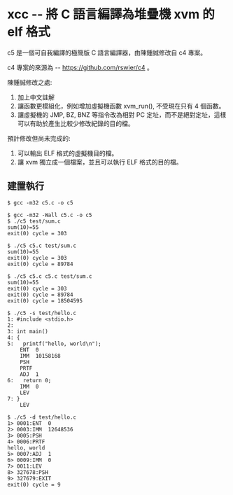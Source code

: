 # xcc -- 將 C 語言編譯為堆疊機 xvm 的 elf 格式

c5 是一個可自我編譯的極簡版 C 語言編譯器，由陳鍾誠修改自 c4 專案。

c4 專案的來源為 -- https://github.com/rswier/c4 。

陳鍾誠修改之處:

1. 加上中文註解
2. 讓函數更模組化，例如增加虛擬機函數 xvm_run(), 不受現在只有 4 個函數。
3. 讓虛擬機的 JMP, BZ, BNZ 等指令改為相對 PC 定址，而不是絕對定址，這樣可以有助於產生比較少修改紀錄的目的檔。

預計修改但尚未完成的:

1. 可以輸出 ELF 格式的虛擬機目的檔。
2. 讓 xvm 獨立成一個檔案，並且可以執行 ELF 格式的目的檔。

## 建置執行

```
$ gcc -m32 c5.c -o c5

$ gcc -m32 -Wall c5.c -o c5
$ ./c5 test/sum.c
sum(10)=55
exit(0) cycle = 303

$ ./c5 c5.c test/sum.c
sum(10)=55
exit(0) cycle = 303
exit(0) cycle = 89784

$ ./c5 c5.c c5.c test/sum.c     
sum(10)=55
exit(0) cycle = 303
exit(0) cycle = 89784
exit(0) cycle = 18504595

$ ./c5 -s test/hello.c
1: #include <stdio.h>
2:
3: int main()
4: {
5:   printf("hello, world\n");
    ENT  0
    IMM  10158168
    PSH
    PRTF
    ADJ  1
6:   return 0;
    IMM  0
    LEV
7: }
    LEV

$ ./c5 -d test/hello.c
1> 0001:ENT  0
2> 0003:IMM  12648536
3> 0005:PSH
4> 0006:PRTF
hello, world
5> 0007:ADJ  1
6> 0009:IMM  0
7> 0011:LEV
8> 327678:PSH
9> 327679:EXIT
exit(0) cycle = 9
```
